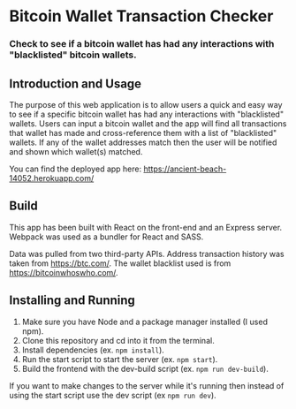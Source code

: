 # Bitcoin Wallet Transaction Checker
### Check to see if a bitcoin wallet has had any interactions with "blacklisted" bitcoin wallets.

## Introduction and Usage
The purpose of this web application is to allow users a quick and easy way to see if a specific bitcoin wallet has had any interactions with "blacklisted" wallets. Users can input a bitcoin wallet and the app will find all transactions that wallet has made and cross-reference them with a list of "blacklisted" wallets. If any of the wallet addresses match then the user will be notified and shown which wallet(s) matched.

You can find the deployed app here: https://ancient-beach-14052.herokuapp.com/

## Build
This app has been built with React on the front-end and an Express server. Webpack was used as a bundler for React and SASS.

Data was pulled from two third-party APIs. Address transaction history was taken from https://btc.com/. The wallet blacklist used is from https://bitcoinwhoswho.com/.

## Installing and Running
1. Make sure you have Node and a package manager installed (I used npm).
2. Clone this repository and cd into it from the terminal.
3. Install dependencies (ex. `npm install`).
4. Run the start script to start the server (ex. `npm start`).
5. Build the frontend with the dev-build script (ex. `npm run dev-build`).

If you want to make changes to the server while it's running then instead of using the start script use the dev script (ex `npm run dev`).
